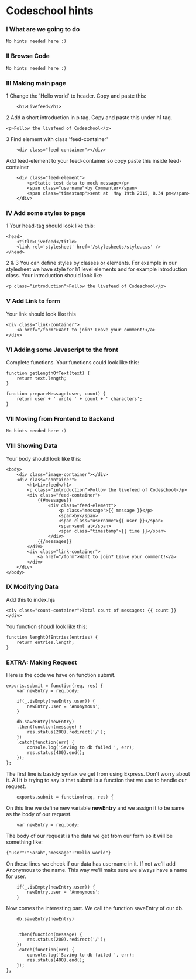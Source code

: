 # Codeschool hints

### I What are we going to do

	No hints needed here :)

### II Browse Code

    No hints needed here :)

### III Making main page

1 Change the 'Hello world' to header. Copy and paste this:

		<h1>Livefeed</h1>


2 Add a short introduction in p tag. Copy and paste this under h1 tag.

	<p>Follow the livefeed of Codeschool</p>

3 Find element with class 'feed-container'

 		<div class="feed-container"></div>

Add feed-element to your feed-container so copy paste this inside feed-container

		<div class="feed-element">
        	<p>Static test data to mock message</p>
        	<span class="username">by Commenter</span>
        	<span class="timestamp">sent at  May 19th 2015, 8.34 pm</span>
    	</div>

### IV Add some styles to page
1 Your head-tag should look like this:

	<head>
    	<title>Livefeed</title>
    	<link rel='stylesheet' href='/stylesheets/style.css' />
	</head>

2 & 3 You can define styles by classes or elements. For example in our stylesheet we have style for h1 level elements and for example introduction class. Your introduction should look like

    <p class="introduction">Follow the livefeed of Codeschool</p>



### V Add Link to form

Your link should look like this

	<div class="link-container">
        <a href="/form">Want to join? Leave your comment!</a>
    </div>

### VI Adding some Javascript to the front
Complete functions. Your functions could look like this:

    function getLengthOfText(text) {
        return text.length;
    }

    function prepareMessage(user, count) {
        return user + ' wrote ' + count + ' characters';
    }

### VII Moving from Frontend to Backend

    No hints needed here :)

### VIII Showing Data
Your body should look like this:

    <body>
        <div class="image-container"></div>
        <div class="container">
            <h1>Livefeed</h1>
            <p class="introduction">Follow the livefeed of Codeschool</p>
            <div class="feed-container">
                {{#messages}}
                    <div class="feed-element">
                        <p class="message">{{ message }}</p>
                        <span>by</span>
                        <span class="username">{{ user }}</span>
                        <span>sent at</span>
                        <span class="timestamp">{{ time }}</span>
                    </div>
                {{/messages}}
            </div>
            <div class="link-container">
                <a href="/form">Want to join? Leave your comment!</a>
            </div>
        </div>
    </body>


### IX Modifying Data
Add this to index.hjs

    <div class="count-container">Total count of messages: {{ count }}</div>

You function shoudl look like this:

    function lenghtOfEntries(entries) {
        return entries.length;
    }


### EXTRA: Making Request
Here is the code we have on function submit.

	exports.submit = function(req, res) {
    	var newEntry = req.body;

    	if(_.isEmpty(newEntry.user)) {
        	newEntry.user = 'Anonymous';
    	}

    	db.saveEntry(newEntry)
    	.then(function(message) {
        	res.status(200).redirect('/');
    	})
    	.catch(function(err) {
        	console.log('Saving to db failed ', err);
        	res.status(400).end();
    	});
	};

The first line is basicly syntax we get from using Express. Don't worry about it. All it is trying to say is that submit is a function that we use to handle our request.

		exports.submit = function(req, res) {

On this line we define new variable __newEntry__ and we assign it to be same as the body of our request.

    	var newEntry = req.body;

The body of our request is the data we get from our form so it will be something like:

	{"user":"Sarah","message":"Hello world"}

On these lines we check if our data has username in it. If not we'll add Anonymous to the name. This way we'll make sure we always have a name for user.

    	if(_.isEmpty(newEntry.user)) {
        	newEntry.user = 'Anonymous';
    	}

Now comes the interesting part. We call the function saveEntry of our db.

    	db.saveEntry(newEntry)


    	.then(function(message) {
        	res.status(200).redirect('/');
    	})
    	.catch(function(err) {
        	console.log('Saving to db failed ', err);
        	res.status(400).end();
    	});
	};
